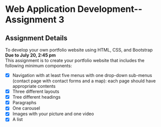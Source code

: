 # Web Application Development--Assignment 3

## Assignment Details

To develop your own portfolio website using HTML, CSS, and Bootstrap  
**Due to July 20, 2:45 pm**  
This assignment is to create your portfolio website that includes the following minimum components:

- [x] Navigation with at least five menus with one drop-down sub-menus (contact page with contact forms and a map): each page should have appropriate contents
- [x] Three different layouts
- [x] Tree different headings
- [x] Paragraphs
- [x] One carousel
- [x] Images with your picture and one video
- [x] A list

